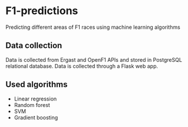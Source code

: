 # F1-predictions
Predicting different areas of F1 races using machine learning algorithms


## Data collection
Data is collected from Ergast and OpenF1 APIs and stored in PostgreSQL relational database. Data is collected through a Flask web app.

## Used algorithms
- Linear regression
- Random forest
- SVM
- Gradient boosting
